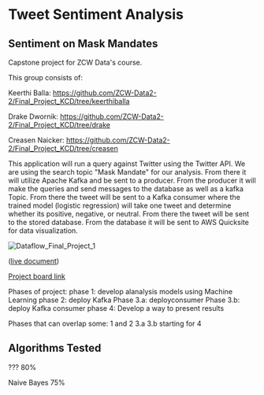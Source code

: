 # Tweet Sentiment Analysis
## Sentiment on Mask Mandates
Capstone project for ZCW Data's course.

This group consists of:

Keerthi Balla: https://github.com/ZCW-Data2-2/Final_Project_KCD/tree/keerthiballa

Drake Dwornik: https://github.com/ZCW-Data2-2/Final_Project_KCD/tree/drake

Creasen Naicker: https://github.com/ZCW-Data2-2/Final_Project_KCD/tree/creasen

This application will run a query against Twitter using the Twitter API. We are using the search topic "Mask Mandate" for our analysis. From there it will utilize Apache Kafka and be sent to a producer. From the producer it will make the queries and send messages to the database as well as a kafka Topic. From there the tweet will be sent to a Kafka consumer where the trained model (logistic regression) will take one tweet and determine whether its positive, negative, or neutral. From there the tweet will be sent to the stored database. From the database it will be sent to AWS Quicksite for data visualization.

![Dataflow_Final_Project_1](https://user-images.githubusercontent.com/92214453/150572386-a2974e51-7135-41a5-afce-064fd00d54a6.png)

([live document](https://docs.google.com/presentation/d/1pXJSsQBkr6xXI2dluPxIpyOxXZqf_O7f65USWllmJAk/edit?usp=sharing))

[Project board link](https://github.com/ZCW-Data2-2/Final_Project_KCD/projects/1)

Phases of project:
phase 1: develop alanalysis models using Machine Learning
phase 2: deploy Kafka
Phase 3.a: deployconsumer
Phase 3.b: deploy Kafka consumer
phase 4: Develop a way to present results

Phases that can overlap some:
1 and 2
3.a 3.b starting for 4

## Algorithms Tested
??? 80%

Naive Bayes 75%
